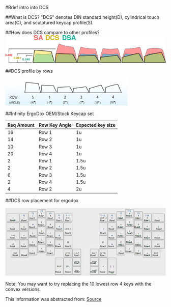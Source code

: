 #Brief intro into DCS

##What is DCS?
"DCS" denotes DIN standard height(D), cylindrical touch area(C), and sculptured keycap profile(S).

##How does DCS compare to other profiles?
![DCS profile comparison](/images/DCS-RowComparison.png)

##DCS profile by rows

![DCS profile by rows](/images/DCS-RowAngle.png)

##Infinity ErgoDox OEM/Stock Keycap set

Req Amount | Row Key Angle | Expected key size
------------ | ------------- | -------------
16 | Row 1 | 1u
14 | Row 2 | 1u
10 | Row 3 | 1u
20 | Row 4 | 1u
2 | Row 1 | 1.5u
2 | Row 2 | 1.5u
6 | Row 3 | 1.5u
2 | Row 4 | 1.5u
4 | Row 2 | 2u


##DCS row placement for ergodox

![DCS row placement for ergodoc](/images/DCS-RowPlacement.png)

Note: You may want to try replacing the 10 lowest row 4 keys with the convex versions.

This information was abstracted from: [Source](https://input.club/forums/topic/placing-dcs-keycaps-on-my-ergodox-infinity/)
